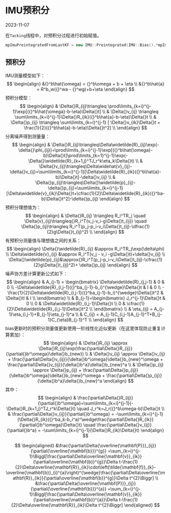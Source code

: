# IMU预积分 
2023-11-07


在`Tacking`线程中，对预积分过程进行初始赋值。

``` c++
mpImuPreintegratedFromLastKF = new IMU::Preintegrated(IMU::Bias(),*mpImuCalib);
```

## 预积分
IMU测量模型如下：
$$
\begin{align}
&{}^b\hat{\omega} = {}^b\omega + b + \eta \\
&{}^b\hat{a} = R^b_w({}^wa - {}^wg)+b+\eta
\end{align}
$$
预积分模型：
$$
\begin{align}
& \Delta{}R_{ij}\triangleq \prod\limits_{k=i}^{j-1}\exp[({}^b\hat{\omega}-b-\eta)\Delta{}t] \\
& \Delta{}v_{ij} \triangleq \sum\limits_{k=i}^{j-1}\Delta{}R_{ik}({}^b\hat{a}-b-\eta)\Delta{}t \\
& \Delta{}p_{ij} \triangleq \sum\limits_{k=i}^{j-1} [ \Delta{}v_{ik}\Delta{}t + \frac{1}{2}({}^b\hat{a}-b-\eta)\Delta{}t^2] \\
\end{align}
$$
分离噪声得到测量量：
$$
\begin{align}
& \Delta{}R_{ij}\triangleq\Delta\widetilde{R}_{ij}\exp(-\delta{}\phi_{ij})=\prod\limits_{k=i}^{j-1}\exp[({}^b\hat{\omega}-b)\Delta{}t]\prod\limits_{k=1}^{j-1}\exp(-\Delta{}\widetilde{R}_{k+1,j}^TJ_r^k\eta_k\Delta{}t) \\
& \Delta{}v_{ij}\triangleq\Delta\widehat{v}_{ij}-\delta{}v_{ij}=\sum\limits_{k=i}^{j-1}[\Delta\widetilde{R}_{ik}({}^b\hat{a}-b)\Delta{}t]-\delta{}v_{ij} \\
& \Delta{}p_{ij}\triangleq\Delta{}\widetilde{p}_{ij}-\delta{}p_{ij}=\sum\limits_{k=i}^{j-1}[\Delta\widetilde{v}_{ik}\Delta{}t+\cfrac{1}{2}\Delta\widetilde{R}_{ik}({}^ba-b)\Delta{}t^2]-\delta{}p_{ij}
\end{align}
$$
预积分理想值为：
$$
\begin{align}
& \Delta{}R_{ij} \triangleq R_i^TR_j \quad \Delta{v}_{ij}\triangleq{}R_i^T(v_j-v_i-g\Delta{}t_{ij}) \quad \Delta{}p_{ij}\triangleq R_i^T(p_j-p_i-v_i\Delta{}t_{ij}-\dfrac{1}{2}g\Delta{}t_{ij}^2) \\
\end{align}
$$
有预积分测量值与理想值之间的关系：
$$
\begin{align}
\Delta{}\widetilde{R}_{ij} &\approx R_i^TR_j\exp(\delta\phi) \\
\Delta\widetilde{v}_{ij} &\approx R_i^T(v_j - v_i -g\Delta{}t)+\delta{}v_{ij} \\
\Delta{}\widetilde{p}_{ij}&\approx{}R_i^T(p_j-p_i-v_i\Delta{}t_{ij}-\cfrac{1}{2}g\Delta{}t_{ij}^2)+ \delta{}p_{ij}
\end{align}
$$
噪声协方差计算更新公式如下：
$$
\begin{align}
&
A_{j-1} = \begin{bmatrix}
\Delta\widetilde{R}_{j,j-1} & 0 & 0 \\
-\Delta\widetilde{R}_{i,j-1}({}^ba_{j-1}-b_i)^{\wedge}\Delta{}t & I & 0 \\
-\frac{1}{2}\Delta\widetilde{R}_{i,j-1}({}^ba_{j-1}-b_i)^{\wedge}\Delta{}t^2 & \Delta{}tI & I \\
\end{bmatrix}
\\
&
B_{j-1}=\begin{bmatrix}
J_r^{j-1}\Delta{}t & 0 \\
0 & \Delta\widetilde{R}_{i,j-1}\Delta{}t \\
0 & \cfrac{1}{2}\Delta\widetilde{R}_{i,j-1}\Delta{}t^2 \\
\end{bmatrix}
\\
&
\eta_{ij} = A_{j-1}\eta_{i,j-1}+B_{j-1}\eta_{j-1}^a
\\
&
C_{ij} = A_{j-1}C_{i,j-1}A_{j-1}^T+B_{j-1}C_{\eta}B_{j-1}^T
\\
\end{align}
$$
bias更新时的预积分测量值更新使用一阶线性化近似更新（在这里体现防止重复计算累加）：
$$
\begin{align}
& \Delta{}R_{ij} \approx \Delta{}R_{ij}\exp(\frac{\partial\Delta{}R_{ij}}{\partial{}b^\omega}\delta{}b_{new}) \\
& \Delta{}v_{ij} \approx \Delta{}v_{ij} + \frac{\partial\Delta{}v_{ij}}{\delta{}b^\omega}\delta{}b_{new}^\omega + \frac{\partial\Delta{}v_{ij}}{\delta{}b^a}\delta{}b_{new}^a \\
& \Delta{}p_{ij} \approx \Delta{}p_{ij} + \frac{\partial\Delta{}p_{ij}}{\delta{}b^\omega}\delta{}b_{new}^\omega + \frac{\partial\Delta{}p_{ij}}{\delta{}b^a}\delta{}b_{new}^a
\end{align}
$$
其中：
$$
\begin{align}
& \frac{\partial\Delta{}R_{ij}}{\partial{}b^\omega}=\sum\limits_{k=i}^{j-1}(-\Delta{}R_{k+1,j}^TJ_r^k\Delta{}t) \quad J_r^k=J_r({}^b\omega-b)\Delta{}t \\
& \frac{\partial\Delta{}v_{ij}}{\partial{}b^\omega} = -\sum\limits_{k=i}^{j-1}(\Delta{}R_{ik}({}^ba_k-b_i^a)^\wedge\frac{\partial\Delta{}R_{ik}}{\partial{}b^\omega}\Delta{}t) \quad   \frac{\partial\Delta{}v_{ij}}{\partial{}b^a} = -\sum\limits_{k=i}^{j-1}(\Delta{}R_{ik}\Delta{}t)
\end{align}
$$

$$
\begin{aligned}
&\frac{\partial\Delta{\overline{\mathbf{P}}}_{ij}}{\partial{\overline{\mathbf{b}}}^{g}} =\sum_{k=i}^{j-1}\Biggl[\frac{\partial\Delta\overline{\mathbf{v}}_{ik}}{\partial\overline{\mathbf{b}}^{g}}\Delta t-\frac{1}{2}\Delta\overline{\mathbf{R}}_{ik}\cdot\left(\tilde{\mathbf{f}}_{k}-\overline{\mathbf{b}}_{i}^{a}\right)^{\wedge}\frac{\partial\Delta\overline{\mathbf{R}}_{ik}}{\partial\overline{\mathbf{b}}^{g}}\Delta t^{2}\Biggr]  \\
&\frac{\partial\Delta{\overline{\mathbf{P}}}_{ij}}{\partial{\overline{\mathbf{b}}}^{a}} =\sum_{k=i}^{j-1}\Biggl[\frac{\partial\Delta\overline{\mathbf{v}}_{ik}}{\partial\overline{\mathbf{b}}^{a}}\Delta t-\frac{1}{2}\Delta\overline{\mathbf{R}}_{ik}\Delta t^{2}\Biggr] 
\end{aligned}
$$
